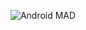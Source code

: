 <p align="center">
  <img src="https://developer.android.com/images/mad/mad-header.gif" alt="Android MAD">
</p>

